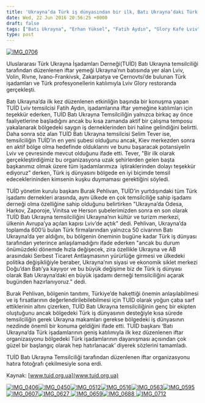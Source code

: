 ```yaml
---
title: 'Ukrayna’da Türk iş dünyasından bir ilk, Batı Ukrayna’daki Türk işadamları iftarda buluştu'
date: Wed, 22 Jun 2016 20:56:25 +0000
draft: false
tags: ["Batı Ukrayna", "Erhan Yüksel", "Fatih Aydın", "Glory Kafe Lviv", "iftar", "Lviv", "Selim Tever", "TUİD (Türk Ukrayna İşadamları Derneği)", "TUİD Batı Ukrayna Temsilciliği", "Ukrayna", "Ukrayna Türk İş Dünyası", "Ukrayna Türk Toplumu", "Ukrayna Türk toplumu", "Yaşam"]
type: post
---
```


[![IMG_0706](https://burakpehlivan.org/wp-content/uploads/2016/06/IMG_0706.jpg)](https://burakpehlivan.org/wp-content/uploads/2016/06/IMG_0706.jpg)




Uluslararası Türk Ukrayna İşadamları Derneği(TUİD) Batı Ukrayna temsilciliği tarafından düzenlenen iftar yemeği Ukrayna’nın batısında yer alan Lviv, Volin, Rivne, Ivano-Frankivsk, Zakarpatya ve Çernovtsi’de bulunan Türk işadamları ve Türk profesyonellerin katılımıyla Lviv Glory restoranda gerçekleşti.




Batı Ukrayna’da ilk kez düzenlenen etkinliğin başında bir konuşma yapan TUİD Lviv temsilcisi Fatih Aydın, işadamlarına iftar yemeğine katılımları için teşekkür ederken, TUİD Batı Ukrayna Temsilciliğin yalnızca birkaç ay önce faaliyetlerine başladığını ancak bu kısa zamanda aktif bir çalışma temposu yakalanarak bölgedeki saygın iş derneklerinden biri haline gelindiğini belirtti. Daha sonra söz alan TUİD Batı Ukrayna temsilcisi Selim Tever ise, temsilciliğin TUİD’in en yeni şubesi olduğunu ancak, Kiev merkezden sonra en aktif bölge olma hedefinde olduklarını ve bunu başaracak potansiyelin Lviv ve çevresinde mevcut olduğunu ifade etti. Tever, "Bir ilk olarak gerçekleştirdiğimiz bu organizasyona uzak şehirlerden gelen başta başkanımız olmak üzere tüm işadamlarımıza  iştiraklerinden dolayı teşekkür ediyoruz" derken, Türk iş dünyasını bölgede en iyi biçimde temsil edeceklerininden kimsenin kuşku duymaması gerektiğini söyledi.




TUİD yönetim kurulu başkanı Burak Pehlivan, TUİD’in yurtdışındaki tüm Türk işadamı dernekleri arasında, aynı ülkede en çok temsilciliğe sahip işadamı derneği olma özelliğine sahip olduğunu belirtirken "Ukrayna’da Odesa, Harkov, Zaporoje, Vinitsa ve Herson şubelerimizden sonra en son olarak TUİD Batı Ukrayna temsilciliğini Ukrayna’nın kültür ve turizm merkezi, ülkenin Avrupa’ya açılan kapısı Lviv’de açtık" dedi. Pehlivan, Ukrayna’da toplamda 600’ü bulan Türk firmalarından yalnızca 50 civarının Batı Ukrayna’da yer aldığını, bu bölgenin öneminin bugüne kadar Türk iş dünyası tarafından yeterince anlaşılamadığını ifade ederken "ancak bu durum önümüzdeki dönemde hızla değişecek, zira özellikle Ukrayna ve AB arasındaki Serbest Ticaret Antlaşmasının yürürlüğe girmesi ve ülkedeki politika değişikliğiyle beraber, Ukrayna’nın siyasi ve ekonomik siklet merkezi Doğu’dan Batı’ya kayıyor ve bu büyük değişime biz de Türk iş dünyası olarak Batı Ukrayna’daki en büyük işadamı derneği temsilciliğini açarak bugünden hazırlanıyoruz." dedi.




Burak Pehlivan, bölgenin tanıtımı, Türkiye’de hakettiği önemin anlaşılabilmesi ve iş fırsatlarının değerlendirilebilebilmesi için TUİD olarak yoğun çaba sarf ettiklerinin altını çizerken, TUİD Batı Ukrayna temsilciliğinin genç bir ekipten oluştuğunu ancak bölgedeki Türk iş dünyasının desteğiyle kısa sürede temsilciliğin gerek Ukrayna makamları gerekse bölgedeki iş dünyasının nezdinde önemli bir konuma geldiğini ifade etti. TUİD başkanı ‘Batı Ukrayna’da Türk işadamlarının geniş katılımıyla ilk kez düzenlenen iftar organizasyonu bölgedeki Türk işadamlarının dayanışması açısından çok güzel bir başlangıç olarak hep hatırlanacak’ diyerek sözlerini tamamladı.




TUİD Batı Ukrayna Temsilciliği tarafından düzenlenen iftar organizasyonu hatıra fotoğrafı çekilmesiyle sona erdi.




Kaynak:
[www.tuid.org.ua](www.tuid.org.ua)




[
](http://tuid.org.ua/wp-content/uploads/2016/06/b49b005e-fe92-4e7d-9523-45a33d2cc305-768x512-2.jpeg) [
](http://tuid.org.ua/wp-content/uploads/2016/06/IMG_0378.jpg) [![IMG_0406](http://tuid.org.ua/wp-content/uploads/2016/06/IMG_0406.jpg)](http://tuid.org.ua/wp-content/uploads/2016/06/IMG_0406.jpg)[![IMG_0450](http://tuid.org.ua/wp-content/uploads/2016/06/IMG_0450.jpg)](http://tuid.org.ua/wp-content/uploads/2016/06/IMG_0450.jpg)[![IMG_0512](http://tuid.org.ua/wp-content/uploads/2016/06/IMG_0512.jpg)](http://tuid.org.ua/wp-content/uploads/2016/06/IMG_0512.jpg)[![IMG_0516](http://tuid.org.ua/wp-content/uploads/2016/06/IMG_0516.jpg)](http://tuid.org.ua/wp-content/uploads/2016/06/IMG_0516.jpg)[![IMG_0563](http://tuid.org.ua/wp-content/uploads/2016/06/IMG_0563.jpg)](http://tuid.org.ua/wp-content/uploads/2016/06/IMG_0563.jpg)[![IMG_0595](http://tuid.org.ua/wp-content/uploads/2016/06/IMG_0595.jpg)](http://tuid.org.ua/wp-content/uploads/2016/06/IMG_0595.jpg)[![IMG_0607](http://tuid.org.ua/wp-content/uploads/2016/06/IMG_0607.jpg)](http://tuid.org.ua/wp-content/uploads/2016/06/IMG_0607.jpg)[![IMG_0627](http://tuid.org.ua/wp-content/uploads/2016/06/IMG_0627.jpg)](http://tuid.org.ua/wp-content/uploads/2016/06/IMG_0627.jpg)[
](http://tuid.org.ua/wp-content/uploads/2016/06/IMG_0631.jpg) [![IMG_0659](http://tuid.org.ua/wp-content/uploads/2016/06/IMG_0659.jpg)](http://tuid.org.ua/wp-content/uploads/2016/06/IMG_0659.jpg)[![IMG_0688](http://tuid.org.ua/wp-content/uploads/2016/06/IMG_0688.jpg)](http://tuid.org.ua/wp-content/uploads/2016/06/IMG_0688.jpg)[
](http://tuid.org.ua/wp-content/uploads/2016/06/IMG_0706.jpg) [![IMG_0712](http://tuid.org.ua/wp-content/uploads/2016/06/IMG_0712.jpg)](http://tuid.org.ua/wp-content/uploads/2016/06/IMG_0712.jpg)